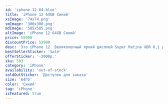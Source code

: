```yaml
---
id: 'iphone-12-64-blue'
title: 'iPhone 12 64GB Синий'
xsImage: '74x74.png'
smImage: '300x300.png'
mdImage: '585x585.png'
altImage: 'iPhone 12 64GB Синий'
price: 55990
discountPrice: 53990
desc: 'Это iPhone 12. Великолепный яркий дисплей Super Retina XDR 6,1 дюйма. Передняя панель Ceramic Shield, с которой риск повреждений дисплея при падении в 4 раза ниже. Потрясающее качество снимков при слабом освещении благодаря ночному режиму на всех камерах. Съёмка, монтаж и воспроизведение видео кинематографического качества в стандарте DolbyVision. Мощный процессор A14 Bionic. И новые аксессуары MagSafe, которые мгновенно примагничиваются и обеспечивают более быструю беспроводную зарядку.'
bestSellerSticker: 'Sale'
offerSticker: '-2000р.'
sku: 503
category: 'iPhone'
availability: 'out-of-stock'
soldOutSticker: 'Доступен для заказа'
size: '64Гб'
color: 'Синий'
tag: 'iPhone'
isFeatured: true
---
```


